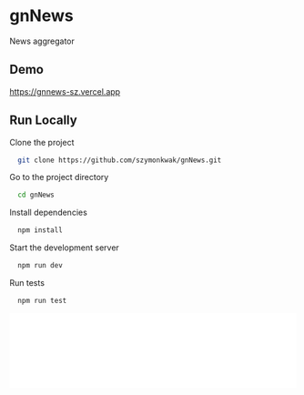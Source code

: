 # gnNews

News aggregator

## Demo

https://gnnews-sz.vercel.app

## Run Locally

Clone the project

```bash
  git clone https://github.com/szymonkwak/gnNews.git
```

Go to the project directory

```bash
  cd gnNews
```

Install dependencies

```bash
  npm install
```

Start the development server

```bash
  npm run dev
```

Run tests

```bash
  npm run test
```

![Logo](https://raw.githubusercontent.com/szymonkwak/gnNews/master/src/assets/logo-full.png)
